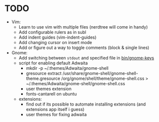 # TODO

- Vim:
  - Learn to use vim with multiple files (nerdtree will come in handy)
  - Add configurable rulers as in subl
  - Add indent guides (vim-indent-guides)
  - Add changing cursor on insert mode
  - Add or figure out a way to toggle comments (block & single lines)
- Gnome:
  - Add switching between `stdout` and specified file in [bin/gnome-keys](bin/gnome-keys)
  - script for enabling default Adwaita
    - mkdir -p ~/.themes/Adwaita/gnome-shell
    - gresource extract /usr/share/gnome-shell/gnome-shell-theme.gresource /org/gnome/shell/theme/gnome-shell.css > ~/.themes/Adwaita/gnome-shell/gnome-shell.css
    - user themes extension
    - fonts-cantarell on ubuntu
  - extensions:
    - find out if its possible to automate installing extensions (and extensions app itself i guess)
    - user themes for fixing adwaita
